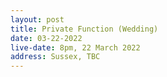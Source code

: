 ```yaml
---
layout: post
title: Private Function (Wedding)
date: 03-22-2022
live-date: 8pm, 22 March 2022
address: Sussex, TBC
---
```


